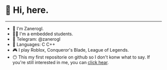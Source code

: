 # 👋 Hi, here.
----
- 👀 I'm Zanerogl.
- 👨‍💻 I'm a embedded students.
- 💬 Telegram: @zanerogl
- 🔘 Languages: C C++ 
- 🎮 I play Roblox, Conqueror's Blade, League of Legends.
- 😶 This my first repositorie on github so I don't konw what to say. If you're still interested in me, you can [click hear](https://zanerogl.github.io).
